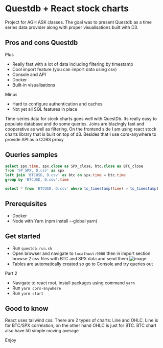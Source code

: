 # Questdb + React stock charts
Project for AGH ASK classes. The goal was to present Questdb as a time series data provider along with proper visualisations built with D3.

## Pros and cons Questdb

Plus
- Really fast with a lot of data including filtering by timestamp
- Cool import feature (you can import data using csv)
- Console and API
- Docker
- Built-in visualisations

Minus
- Hard to configure authentication and caches
- Not yet all SQL features in place

Time-series data for stock charts goes well with QuestDb. Its really easy to populate database and do some queries. Joins are blazingly fast and cooperative as well as filtering. On the frontend side I am using react stock charts library that is built on top of d3. Besides that I use cors-anywhere to provide API as a CORS proxy

## Queries samples

```sql
select spx.time, spx.close as SPX_close, btc.close as BTC_close
from 'SP_SPX, D.csv' as spx
left join 'BTCUSD, D.csv' as btc on spx.time = btc.time
group by 'BTCUSD, D.csv'.time
```

```sql
select * from 'BTCUSD, D.csv' where to_timestamp(time) > to_timestamp('2020-01-01')
```

## Prerequisites

- Docker
- Node with Yarn (npm install --global yarn)

## Get started

- Run `questdb.run.sh`
- Open browser and navigate to `localhost:9000` then in import section browse 2 csv files with BTC and SPX data and send them
![image](https://user-images.githubusercontent.com/34909339/172721639-e8ecbdf8-a1e2-48f4-b177-d7ed8d29c4bc.png)
- Tables are automatically created so go to Console and try queries out

Part 2
- Navigate to react root, install packages using command `yarn`
- Run `yarn cors-anywhere`
- Run `yarn start`

## Good to know
React uses tailwind css. There are 2 types of charts: Line and OHLC. Line is for BTC/SPX correlation, on the other hand OHLC is just for BTC. BTC chart also have 50 simple moving average

Enjoy
